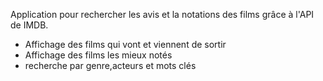 Application pour rechercher les avis et la notations des films grâce à l'API de IMDB.
 - Affichage des films qui vont et viennent de sortir 
 - Affichage des films les mieux notés
 - recherche par genre,acteurs et mots clés
